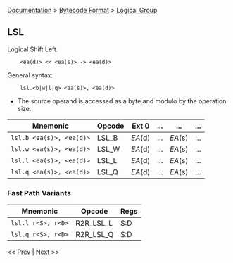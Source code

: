 [Documentation](../../README.md) > [Bytecode Format](../README.md) > [Logical Group](../InstructionsLogical.md)

## LSL

Logical Shift Left.

        <ea(d)> << <ea(s)> -> <ea(d)>

General syntax:

        lsl.<b|w|l|q> <ea(s)>, <ea(d)>

* The source operand is accessed as a byte and modulo by the operation size.

| Mnemonic | Opcode | Ext 0 | ... | ... | ... |
| - | - | - | - | - | - |
| `lsl.b <ea(s)>, <ea(d)>` | LSL_B | *EA*(d) | ... | *EA*(s) | ... |
| `lsl.w <ea(s)>, <ea(d)>` | LSL_W | *EA*(d) | ... | *EA*(s) | ... |
| `lsl.l <ea(s)>, <ea(d)>` | LSL_L | *EA*(d) | ... | *EA*(s) | ... |
| `lsl.q <ea(s)>, <ea(d)>` | LSL_Q | *EA*(d) | ... | *EA*(s) | ... |

### Fast Path Variants

| Mnemonic | Opcode | Regs |
| - | - | - |
| `lsl.l r<S>, r<D>` | R2R_LSL_L | S:D |
| `lsl.q r<S>, r<D>` | R2R_LSL_Q | S:D |

[<< Prev](./l_04.md) | [Next >>](./l_06.md)
